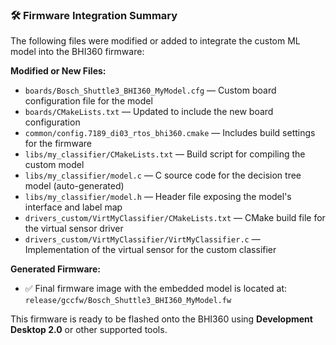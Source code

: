 ### 🛠️ Firmware Integration Summary

The following files were modified or added to integrate the custom ML model into the BHI360 firmware:

**Modified or New Files:**

- `boards/Bosch_Shuttle3_BHI360_MyModel.cfg` — Custom board configuration file for the model
- `boards/CMakeLists.txt` — Updated to include the new board configuration
- `common/config.7189_di03_rtos_bhi360.cmake` — Includes build settings for the firmware
- `libs/my_classifier/CMakeLists.txt` — Build script for compiling the custom model
- `libs/my_classifier/model.c` — C source code for the decision tree model (auto-generated)
- `libs/my_classifier/model.h` — Header file exposing the model's interface and label map
- `drivers_custom/VirtMyClassifier/CMakeLists.txt` — CMake build file for the virtual sensor driver
- `drivers_custom/VirtMyClassifier/VirtMyClassifier.c` — Implementation of the virtual sensor for the custom classifier

**Generated Firmware:**

- ✅ Final firmware image with the embedded model is located at:  
  `release/gccfw/Bosch_Shuttle3_BHI360_MyModel.fw`

This firmware is ready to be flashed onto the BHI360 using **Development Desktop 2.0** or other supported tools.
